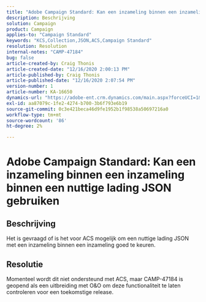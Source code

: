 ```yaml
---
title: "Adobe Campaign Standard: Kan een inzameling binnen een inzameling binnen een nuttige lading JSON worden gebruikt"
description: Beschrijving
solution: Campaign
product: Campaign
applies-to: "Campaign Standard"
keywords: "KCS,Collection,JSON,ACS,Campaign Standard"
resolution: Resolution
internal-notes: "CAMP-47184"
bug: false
article-created-by: Craig Thonis
article-created-date: "12/16/2020 2:00:13 PM"
article-published-by: Craig Thonis
article-published-date: "12/16/2020 2:07:54 PM"
version-number: 1
article-number: KA-16650
dynamics-url: "https://adobe-ent.crm.dynamics.com/main.aspx?forceUCI=1&pagetype=entityrecord&etn=knowledgearticle&id=427fb3fd-a63f-eb11-a813-000d3a3038a2"
exl-id: aa87079c-1fe2-4274-b700-3b6f793e6b19
source-git-commit: 0c3e421beca46d9fe1952b1f98538a50697216a0
workflow-type: tm+mt
source-wordcount: '86'
ht-degree: 2%

---
```


# Adobe Campaign Standard: Kan een inzameling binnen een inzameling binnen een nuttige lading JSON gebruiken

## Beschrijving

Het is gevraagd of is het voor ACS mogelijk om een nuttige lading JSON met een inzameling binnen een inzameling goed te keuren.

## Resolutie

Momenteel wordt dit niet ondersteund met ACS, maar CAMP-47184 is geopend als een uitbreiding met O&amp;O om deze functionaliteit te laten controleren voor een toekomstige release.
